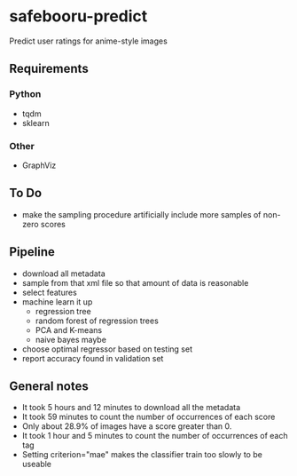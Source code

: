 # safebooru-predict
Predict user ratings for anime-style images

## Requirements

### Python
- tqdm
- sklearn

### Other
- GraphViz

## To Do
- make the sampling procedure artificially include more samples of non-zero scores


## Pipeline
- download all metadata
- sample from that xml file so that amount of data is reasonable
- select features
- machine learn it up
  - regression tree
  - random forest of regression trees
  - PCA and K-means
  - naive bayes maybe
- choose optimal regressor based on testing set
- report accuracy found in validation set

## General notes
- It took 5 hours and 12 minutes to download all the metadata
- It took 59 minutes to count the number of occurrences of each score
- Only about 28.9% of images have a score greater than 0.
- It took 1 hour and 5 minutes to count the number of occurrences of each tag
- Setting criterion="mae" makes the classifier train too slowly to be useable
